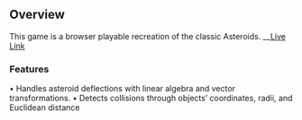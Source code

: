 ## Overview
This game is a browser playable recreation of the classic Asteroids. __[Live Link](http://efreethy.github.io/Asteroids/)

### Features
• Handles asteroid deflections with linear algebra and vector transformations.
• Detects collisions through objects’ coordinates, radii, and Euclidean distance 

